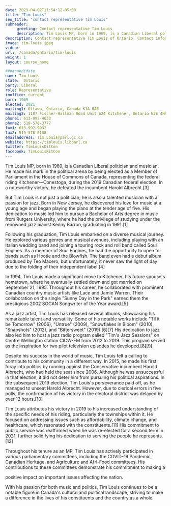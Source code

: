 ```yaml
---
date: 2023-04-02T11:54:12-05:00
title: "Tim Louis"
seo_title: "contact representative Tim Louis"
subheader:
     greeting: Contact representative Tim Louis
     description: Tim Louis MP, born in 1969, is a Canadian Liberal politician and musician.
description: Contact representative Tim Louis of Ontario. Contact information for Tim Louis includes email address, phone number, and mailing address.
image: tim-louis.jpeg
video:
url:  /canada/ontario/tim-louis
weight: 1
layout: course_home

####candidate
name: Tim Louis
state:	Ontario
party: Liberal
role: Representative
inoffice: current
born: 1969
elected: 2021
mailing1: Ottawa, Ontario, Canada K1A 0A6
mailing2: 1187 Fischer-Hallman Road Unit 624 Kitchener, Ontario N2E 4H9
phone1: 613-992-4633
phone2: 519-578-3777
fax1: 613-992-9932
fax2: 519-578-0138
emailaddress: Tim.Louis@parl.gc.ca
website: https://timlouis.libparl.ca
twitter: TimLouisKitCon
facebook: TimLouisKitCon
---
```


Tim Louis MP, born in 1969, is a Canadian Liberal politician and musician. He made his mark in the political arena by being elected as a Member of Parliament in the House of Commons of Canada, representing the federal riding Kitchener—Conestoga, during the 2019 Canadian federal election. In a noteworthy victory, he defeated the incumbent Harold Albrecht.[3]

But Tim Louis is not just a politician; he is also a talented musician with a passion for jazz. Born in New Jersey, he discovered his love for music at a young age and began playing the piano at the tender age of five. His dedication to music led him to pursue a Bachelor of Arts degree in music from Rutgers University, where he had the privilege of studying under the renowned jazz pianist Kenny Barron, graduating in 1991.[1]

Following his graduation, Tim Louis embarked on a diverse musical journey. He explored various genres and musical avenues, including playing with an Italian wedding band and joining a touring rock and roll band called Soul Engines. As a member of Soul Engines, he had the opportunity to open for bands such as Hootie and the Blowfish. The band even had a debut album produced by Teo Macero, but unfortunately, it never saw the light of day due to the folding of their independent label.[4]

In 1994, Tim Louis made a significant move to Kitchener, his future spouse's hometown, where he eventually settled down and got married on September 21, 1995. Throughout his career, he collaborated with prominent Canadian country music artists like Lace and Jamie Warren. Their collaboration on the single "Sunny Day in the Park" earned them the prestigious 2002 SOCAN Songwriter of the Year award.[5]

As a jazz artist, Tim Louis has released several albums, showcasing his remarkable talent and versatility. Some of his notable works include "Til it be Tomorrow" (2006), "Untrue" (2009), "Snowflakes in Bloom" (2010), "Snapshots" (2012), and "Bittersweet" (2019).[6][7] His dedication to jazz also led him to host a jazz radio program called "Tim's Jazz Sessions" on Centre Wellington station CICW-FM from 2012 to 2019. This program served as the inspiration for two pilot television episodes he developed.[8][9]

Despite his success in the world of music, Tim Louis felt a calling to contribute to his community in a different way. In 2015, he made his first foray into politics by running against the Conservative incumbent Harold Albrecht, who had held the seat since 2006. Although he was unsuccessful in that election, it did not deter him from pursuing his political aspirations. In the subsequent 2019 election, Tim Louis's perseverance paid off, as he managed to unseat Harold Albrecht. However, due to clerical errors in five polls, the confirmation of his victory in the electoral district was delayed by over 12 hours.[10]

Tim Louis attributes his victory in 2019 to his increased understanding of the specific needs of his riding, particularly the townships within it. He focused on addressing issues such as affordability, climate change, and healthcare, which resonated with the constituents.[11] His commitment to public service was reaffirmed when he was re-elected for a second term in 2021, further solidifying his dedication to serving the people he represents.[12]

Throughout his tenure as an MP, Tim Louis has actively participated in various parliamentary committees, including the COVID-19 Pandemic, Canadian Heritage, and Agriculture and Afri-Food committees. His contributions to these committees demonstrate his commitment to making a

 positive impact on important issues affecting the nation.

With his passion for both music and politics, Tim Louis continues to be a notable figure in Canada's cultural and political landscape, striving to make a difference in the lives of his constituents and the country as a whole.
